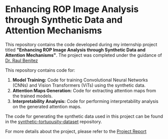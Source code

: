 # Enhancing ROP Image Analysis through Synthetic Data and Attention Mechanisms

This repository contains the code developed during my internship project titled **"Enhancing ROP Image Analysis through Synthetic Data and Attention Mechanisms"**. The project was completed under the guidance of [Dr. Raul Benitez](https://www.linkedin.com/in/raul-benitez-iglesias-1a1520218/)

This repository contains code for:
1. **Model Training:** Code for training Convolutional Neural Networks (CNNs) and Vision Transformers (ViTs) using the synthetic data.
2. **Attention Maps Generation:** Code for extracting attention maps from the trained models.
3. **Interpretability Analysis:** Code for performing interpretability analysis on the generated attention maps.

The code for generating the synthetic data used in this project can be found in the [synthetic-tortuousity-dataset](https://github.com/Mystic-Slice/synthetic-tortuosity-dataset) repository.

For more details about the project, please refer to the [Project Report](ProjectReport.pdf)